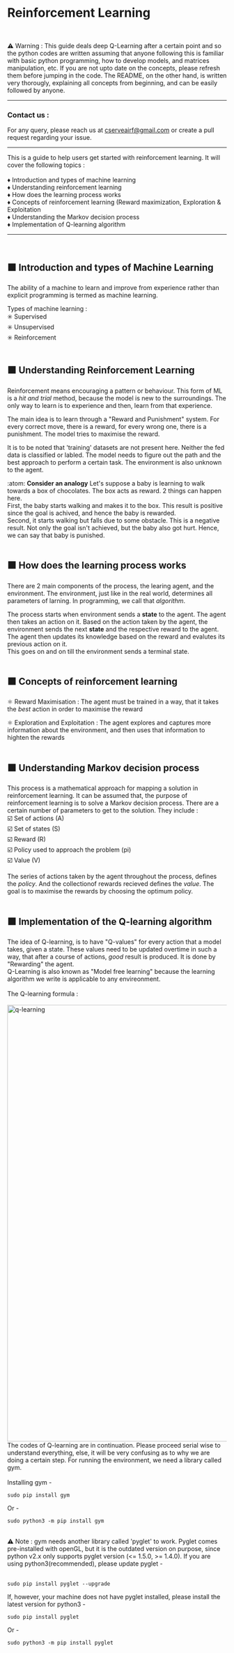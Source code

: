 # Reinforcement Learning

<br>

⚠️ Warning : This guide deals deep Q-Learning after a certain point and so the python codes are written assuming that anyone following this is familiar with basic python programming, how to develop models, and matrices manipulation, etc. If you are not upto date on the concepts, please refresh them before jumping in the code. The README, on the other hand, is written very thorougly, explaining all concepts from beginning, and can be easily followed by anyone.

***

### Contact us :
For any query, please reach us at cserveairf@gmail.com or create a pull request regarding your issue.

***

This is a guide to help users get started with reinforcement learning. It will cover the following topics :
<br>
<br>
  ♦️ Introduction and types of machine learning<br>
  ♦️ Understanding reinforcement learning<br>
  ♦️ How does the learning process works<br>
  ♦️ Concepts of reinforcement learning (Reward maximization, Exploration & Exploitation<br>
  ♦️ Understanding the Markov decision process<br>
  ♦️ Implementation of Q-learning algorithm<br>
***
<br>

## 🟧 Introduction and types of Machine Learning
The ability of a machine to learn and improve from experience rather than explicit programming is termed as machine learning.

Types of machine learning :<br>
  ✳️ Supervised<br>
  ✳️ Unsupervised<br>
  ✳️ Reinforcement<br>
<br>

## 🟧 Understanding Reinforcement Learning
Reinforcement means encouraging a pattern or behaviour. This form of ML is a _hit and trial_ method, because the model is new to the surroundings. The only way to learn is to experience and then, learn from that experience. 

The main idea is to learn through a "Reward and Punishment" system. For every correct move, there is a reward, for every wrong one, there is a punishment. The model tries to maximise the reward.

It is to be noted that 'training' datasets are not present here. Neither the fed data is classified or labled. The model needs to figure out the path and the best approach to perform a certain task. The environment is also unknown to the agent.

:atom: **Consider an analogy** Let's suppose a baby is learning to walk towards a box of chocolates. The box acts as reward. 2 things can happen here.<br>
First, the baby starts walking and makes it to the box. This result is positive since the goal is achived, and hence the baby is rewarded.<br>
Second, it starts walking but falls due to some obstacle. This is a negative result. Not only the goal isn't achieved, but the baby also got hurt. Hence, we can say that baby is punished.
<br>
<br>

## 🟧 How does the learning process works
There are 2 main components of the process, the learing agent, and the environment. The environment, just like in the real world, determines all parameters of larning. In programming, we call that _algorithm_.

The process starts when environment sends a **state** to the agent. The agent then takes an action on it. Based on the action taken by the agent, the environment sends the next **state** and the respective reward to the agent. The agent then updates its knowledge based on the reward and evalutes its previous action on it.<br>
This goes on and on till the environment sends a terminal state. 
<br>
<br>

## 🟧 Concepts of reinforcement learning
  ⚛️ Reward Maximisation : The agent must be trained in a way, that it takes the _best_ action in order to maximise the reward
  
  ⚛️ Exploration and Exploitation : The agent explores and captures more information about the environment, and then uses that information to highten the rewards
<br>
<br>

## 🟧 Understanding Markov decision process
This process is a mathematical approach for mapping a solution in reinforcement learning. It can be assumed that, the purpose of reinforcement learning is to solve a Markov decision process. There are a certain number of parameters to get to the solution. They include :<br>
  ☑️ Set of actions (A)<br>
  ☑️ Set of states (S)<br>
  ☑️ Reward (R)<br>
  ☑️ Policy used to approach the problem (pi)<br>
  ☑️ Value (V)<br>
  
The series of actions taken by the agent throughout the process, defines the _policy_. And the collectionof rewards recieved defines the _value_. The goal is to maximise the rewards by choosing the optimum policy.
<br>
<br>

## 🟧 Implementation of the Q-learning algorithm
The idea of Q-learning, is to have "Q-values" for every action that a model takes, given a state. These values need to be updated overtime in such a way, that after a course of actions, _good_ result is produced. It is done by "Rewarding" the agent.<br>
Q-Learning is also known as "Model free learning" because the learning algorithm we write is applicable to any envireonment.
<br>
<br>
The Q-learning formula : <br>
<br>
<img align="left" alt="q-learning" width="1000px" src="https://miro.medium.com/max/2844/1*VItpGaVoIUnh0RUEArqSGQ.png">
<br>
<br>
The codes of Q-learning are in continuation. Please proceed serial wise to understand everything, else, it will be very confusing as to why we are doing a certain step. For running the environment, we need a library called gym.<br>
<br>
Installing gym - <br>

    sudo pip install gym

Or -

    sudo python3 -m pip install gym
  
<br>
⚠️ Note : gym needs another library called 'pyglet' to work. Pyglet comes pre-installed with openGL, but it is the outdated version on purpose, since python v2.x only supports pyglet version (<= 1.5.0, >= 1.4.0). If you are using python3(recommended), please update pyglet - <br>
<br>

    sudo pip install pyglet --upgrade

If, however, your machine does not have pyglet installed, please install the latest version for python3 - <br>

    sudo pip install pyglet

Or - 

    sudo python3 -m pip install pyglet

